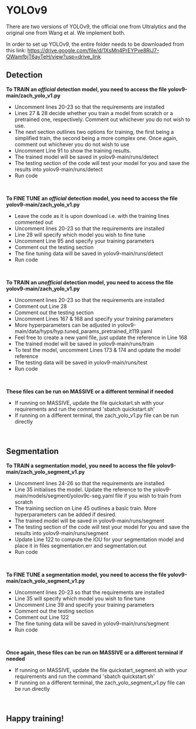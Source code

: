 <h1>YOLOv9</h1>

There are two versions of YOLOv9, the official one from Ultralytics and the original one from Wang et al. We implement both.

In order to set up YOLOv9, the entire folder needs to be downloaded from this link:
https://drive.google.com/file/d/1XsMn4PrEYPve8RjJ7-QWamfbjT6ayTeH/view?usp=drive_link

<h2>Detection</h2>

**To TRAIN an _official_ detection model, you need to access the file yolov9-main/zach_yolo_v1.py**
- Uncomment lines 20-23 so that the requirements are installed
- Lines 27 & 28 decide whether you train a model from scratch or a pretrained one, respectively. Comment out whichever you do not wish to use.
- The next section outlines two options for training, the first being a simplified train, the second being a more complex one. Once again, comment out whichever you do not wish to use
- Uncomment Line 91 to show the training results.
- The trained model will be saved in yolov9-main/runs/detect
- The testing section of the code will test your model for you and save the results into yolov9-main/runs/detect
- Run code
<br>
  
**To FINE TUNE an _official_ detection model, you need to access the file yolov9-main/zach_yolo_v1.py**
- Leave the code as it is upon download i.e. with the training lines commented out
- Uncomment lines 20-23 so that the requirements are installed
- Line 28 will specify which model you wish to fine tune
- Uncomment Line 95 and specify your training parameters
- Comment out the testing section
- The fine tuning data will be saved in yolov9-main/runs/detect
- Run code
<br>

**To TRAIN an _unofficial_ detection model, you need to access the file yolov9-main/zach_yolo_v1.py**
- Uncomment lines 20-23 so that the requirements are installed
- Comment out Line 28
- Comment out the testing section
- Uncomment Lines 167 & 168 and specify your training parameters
- More hyperparameters can be adjusted in yolov9-main/data/hyps/hyp.tuned_params_pretrained_it119.yaml
- Feel free to create a new yaml file, just update the reference in Line 168
- The trained model will be saved in yolov9-main/runs/train
- To test the model, uncomment Lines 173 & 174 and update the model reference
- The testing data will be saved in yolov9-main/runs/test
- Run code
<br>

**These files can be run on MASSIVE or a different terminal if needed**
- If running on MASSIVE, update the file quickstart.sh with your requirements and run the command 'sbatch quickstart.sh'
- If running on a different terminal, the zach_yolo_v1.py file can be run directly


<br>

<h2>Segmentation</h2>

**To TRAIN a segmentation model, you need to access the file yolov9-main/zach_yolo_segment_v1.py**
- Uncomment lines 24-26 so that the requirements are installed
- Line 35 initialises the model. Update the reference to the yolov9-main/models/segment/yolov9c-seg.yaml file if you wish to train from scratch
- The training section on Line 45 outlines a basic train. More hyperparameters can be added if desired.
- The trained model will be saved in yolov9-main/runs/segment
- The testing section of the code will test your model for you and save the results into yolov9-main/runs/segment
- Update Line 122 to compute the IOU for your segmentation model and place it in files segmentation.err and segmentation.out
- Run code
<br>
  
**To FINE TUNE a segmentation model, you need to access the file yolov9-main/zach_yolo_segment_v1.py**
- Uncomment lines 20-23 so that the requirements are installed
- Line 35 will specify which model you wish to fine tune
- Uncomment Line 39 and specify your training parameters
- Comment out the testing section
- Comment out Line 122
- The fine tuning data will be saved in yolov9-main/runs/segment
- Run code

<br>

**Once again, these files can be run on MASSIVE or a different terminal if needed**
- If running on MASSIVE, update the file quickstart_segment.sh with your requirements and run the command 'sbatch quickstart.sh'
- If running on a different terminal, the zach_yolo_segment_v1.py file can be run directly

<br>

<h2>Happy training!</h2>
